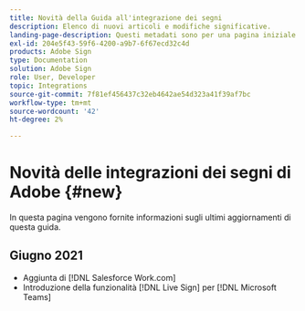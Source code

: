```yaml
---
title: Novità della Guida all'integrazione dei segni
description: Elenco di nuovi articoli e modifiche significative.
landing-page-description: Questi metadati sono per una pagina iniziale.
exl-id: 204e5f43-59f6-4200-a9b7-6f67ecd32c4d
products: Adobe Sign
type: Documentation
solution: Adobe Sign
role: User, Developer
topic: Integrations
source-git-commit: 7f81ef456437c32eb4642ae54d323a41f39af7bc
workflow-type: tm+mt
source-wordcount: '42'
ht-degree: 2%

---
```


# Novità delle integrazioni dei segni di Adobe {#new}

In questa pagina vengono fornite informazioni sugli ultimi aggiornamenti di questa guida.

## Giugno 2021

* Aggiunta di [!DNL Salesforce Work.com]
* Introduzione della funzionalità [!DNL Live Sign] per [!DNL Microsoft Teams]


